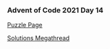 ### Advent of Code 2021 Day 14

[Puzzle Page](https://adventofcode.com/2021/day/14)

[Solutions Megathread](https://www.reddit.com/r/adventofcode/comments/rfzq6f/2021_day_14_solutions/)
